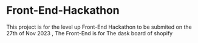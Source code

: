 # Front-End-Hackathon

This project is for the level up Front-End Hackathon to be submited on the 27th of Nov 2023 , The Front-End is for The dask board of shopify 